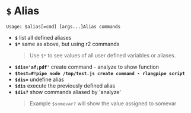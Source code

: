 <!-- TITLE: $ Alias -->
#  `$` Alias


```text
Usage: $alias[=cmd] [args...]Alias commands
```

- **`$`** list all defined aliases
- **`$*`** same as above, but using r2 commands
	> Use `$*` to see values of all user defined variables or aliases. 
- **`$dis='af;pdf'`** create command - analyze to show function <p hidden>$dis</p>
- **`$test=#!pipe node /tmp/test.js create command - rlangpipe script`**
- **`$dis=`** undefine alias
- **`$dis`** execute the previously defined alias
- **`$dis?`** show commands aliased by 'analyze'
	> Example `$somevar?` will show the value assigned to somevar